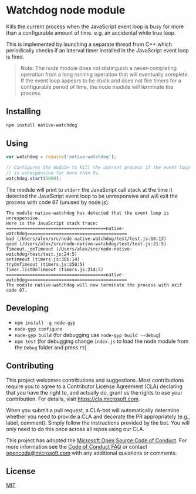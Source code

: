 





# Watchdog node module
Kills the current process when the JavaScript event loop is busy for more than a configurable amount of time. e.g. an accidental while true loop.

This is implemented by launching a separate thread from C++ which periodically checks if an interval timer installed in the JavaScript event loop is fired.

> Note: The node module does not distinguish a never-completing operation from a long running operation that will eventually complete. If the event loop appears to be stuck and does not fire timers for a configurable period of time, the node module will terminate the process.

## Installing

```sh
npm install native-watchdog
```

## Using

```javascript
var watchdog = require('native-watchdog');

// Configures the module to kill the current process if the event loop
// is unresponsive for more than 5s.
watchdog.start(5000);
```

The module will print to `stderr` the JavaScript call stack at the time it detected the JavaScript event loop to be unresponsive and will exit the process with code 87 (unused by node.js):
```
The module native-watchdog has detected that the event loop is unresponsive.
Here is the JavaScript stack trace:
======================================native-watchdog======================================
bad (/Users/alex/src/node-native-watchdog/test/test.js:16:13)
good (/Users/alex/src/node-native-watchdog/test/test.js:21:5)
Timeout._onTimeout (/Users/alex/src/node-native-watchdog/test/test.js:24:5)
ontimeout (timers.js:386:14)
tryOnTimeout (timers.js:250:5)
Timer.listOnTimeout (timers.js:214:5)
======================================native-watchdog======================================
The module native-watchdog will now terminate the process with exit code 87.
```

## Developing
 * `npm install -g node-gyp`
 * `node-gyp configure`
 * `node-gyp build` (for debugging use `node-gyp build --debug`)
 * `npm test` (for debugging change `index.js` to load the node module from the `Debug` folder and press `F5`)

## Contributing

This project welcomes contributions and suggestions.  Most contributions require you to agree to a
Contributor License Agreement (CLA) declaring that you have the right to, and actually do, grant us
the rights to use your contribution. For details, visit https://cla.microsoft.com.

When you submit a pull request, a CLA-bot will automatically determine whether you need to provide
a CLA and decorate the PR appropriately (e.g., label, comment). Simply follow the instructions
provided by the bot. You will only need to do this once across all repos using our CLA.

This project has adopted the [Microsoft Open Source Code of Conduct](https://opensource.microsoft.com/codeofconduct/).
For more information see the [Code of Conduct FAQ](https://opensource.microsoft.com/codeofconduct/faq/) or
contact [opencode@microsoft.com](mailto:opencode@microsoft.com) with any additional questions or comments.

## License
[MIT](https://github.com/Microsoft/node-native-watchdog/blob/master/LICENSE)
